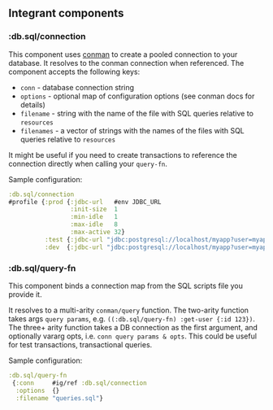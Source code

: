 ## Integrant components

### :db.sql/connection

This component uses [conman](https://github.com/luminus-framework/conman) to create a pooled connection to your database. It resolves to the conman connection when referenced. The component accepts the following keys:

* `conn` - database connection string
* `options` - optional map of configuration options (see conman docs for details)
* `filename` - string with the name of the file with SQL queries relative to `resources`
* `filenames` - a vector of strings with the names of the files with SQL queries relative to `resources`

It might be useful if you need to create transactions to reference the connection directly when calling your `query-fn`.

Sample configuration:

```clojure
:db.sql/connection 
#profile {:prod {:jdbc-url   #env JDBC_URL
                 :init-size  1
                 :min-idle   1
                 :max-idle   8
                 :max-active 32}
          :test {:jdbc-url "jdbc:postgresql://localhost/myapp?user=myapp&password=myapp"}
          :dev  {:jdbc-url "jdbc:postgresql://localhost/myapp?user=myapp&password=myapp"}}
```

### :db.sql/query-fn

This component binds a connection map from the SQL scripts file you provide it.

It resolves to a multi-arity `conman/query` function. The two-arity function takes args `query params`, e.g. `((:db.sql/query-fn) :get-user {:id 123})`. The three+ arity function takes a DB connection as the first argument, and optionally vararg opts, i.e. `conn query params & opts`. This could be useful for test transactions, transactional queries.

Sample configuration:

```clojure
:db.sql/query-fn
 {:conn     #ig/ref :db.sql/connection
  :options  {}
  :filename "queries.sql"}
```
